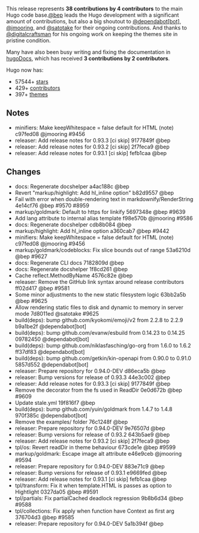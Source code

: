 This release represents **38 contributions by 4 contributors** to the main Hugo code base.[@bep](https://github.com/bep) leads the Hugo development with a significant amount of contributions, but also a big shoutout to [@dependabot[bot]](https://github.com/apps/dependabot), [@jmooring](https://github.com/jmooring), and [@satotake](https://github.com/satotake) for their ongoing contributions.
And thanks to [@digitalcraftsman](https://github.com/digitalcraftsman) for his ongoing work on keeping the themes site in pristine condition.

Many have also been busy writing and fixing the documentation in [hugoDocs](https://github.com/gohugoio/hugoDocs),
which has received **3 contributions by 2 contributors**.

Hugo now has:

* 57544+ [stars](https://github.com/gohugoio/hugo/stargazers)
* 429+ [contributors](https://github.com/gohugoio/hugo/graphs/contributors)
* 397+ [themes](http://themes.gohugo.io/)


## Notes

* minifiers: Make keepWhitespace = false default for HTML (note) c97fed08 @jmooring #9456 
* releaser: Add release notes for 0.93.3 [ci skip] 9177849f @bep 
* releaser: Add release notes for 0.93.2 [ci skip] 2f7feca9 @bep 
* releaser: Add release notes for 0.93.1 [ci skip] fefb1caa @bep 


## Changes

* docs: Regenerate docshelper a4ac188c @bep 
* Revert "markup/highlight: Add hl_inline option" b82d9557 @bep 
* Fail with error when double-rendering text in markdownify/RenderString 4e14cf76 @bep #9570 #8959 
* markup/goldmark: Default to https for linkify 5697348e @bep #9639 
* Add lang attribute to internal alias template f98e570b @jmooring #9586 
* docs: Regenerate docshelper cdb8b084 @bep 
* markup/highlight: Add hl_inline option a360cab7 @bep #9442 
* minifiers: Make keepWhitespace = false default for HTML (note) c97fed08 @jmooring #9456 
* markup/goldmark/codeblocks: Fix slice bounds out of range 53a6210d @bep #9627 
* docs: Regenerate CLI docs 7182809d @bep 
* docs: Regenerate docshelper 1f8cd261 @bep 
* Cache reflect.MethodByName 4576c82e @bep 
* releaser: Remove the GitHub link syntax around release contributors ff02d417 @bep #9581 
* Some minor adjustments to the new static filesystem logic 63bb2a5b @bep #9625 
* Allow rendering static files to disk and dynamic to memory in server mode 7d8011ed @satotake #9625 
* build(deps): bump github.com/kyokomi/emoji/v2 from 2.2.8 to 2.2.9 b9a1be2f @dependabot[bot] 
* build(deps): bump github.com/evanw/esbuild from 0.14.23 to 0.14.25 09782450 @dependabot[bot] 
* build(deps): bump github.com/niklasfasching/go-org from 1.6.0 to 1.6.2 ff37df83 @dependabot[bot] 
* build(deps): bump github.com/getkin/kin-openapi from 0.90.0 to 0.91.0 5857d552 @dependabot[bot] 
* releaser: Prepare repository for 0.94.0-DEV d86eca5b @bep 
* releaser: Bump versions for release of 0.93.3 44e3c002 @bep 
* releaser: Add release notes for 0.93.3 [ci skip] 9177849f @bep 
* Remove the decorator from the fs used in ReadDir 0e0d672b @bep #9609 
* Update stale.yml 19f816f7 @bep 
* build(deps): bump github.com/yuin/goldmark from 1.4.7 to 1.4.8 970f385c @dependabot[bot] 
* Remove the examples/ folder 76c1248f @bep 
* releaser: Prepare repository for 0.94.0-DEV 9e76507d @bep 
* releaser: Bump versions for release of 0.93.2 643b5ae9 @bep 
* releaser: Add release notes for 0.93.2 [ci skip] 2f7feca9 @bep 
* tpl/os: Revert readDir in theme behaviour 673cde1e @bep #9599 
* markup/goldmark: Escape image alt attribute e46e9ceb @jmooring #9594 
* releaser: Prepare repository for 0.94.0-DEV 883e71c9 @bep 
* releaser: Bump versions for release of 0.93.1 e9669fed @bep 
* releaser: Add release notes for 0.93.1 [ci skip] fefb1caa @bep 
* tpl/transform: Fix it when template.HTML is passes as option to Hightlight 0327da05 @bep #9591 
* tpl/partials: Fix partialCached deadlock regression 9b8b6d34 @bep #9588 
* tpl/collections: Fix apply when function have Context as first arg 376704d3 @bep #9585 
* releaser: Prepare repository for 0.94.0-DEV 5a1b394f @bep 





